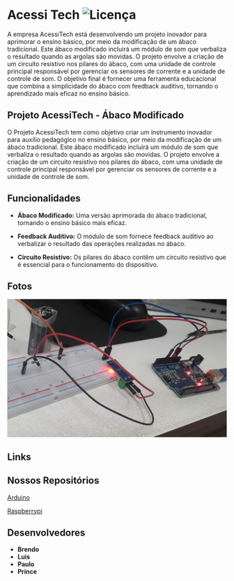 # Acessi Tech ![Licença](https://img.shields.io/badge/license-MIT-blue.svg)
A empresa AcessiTech está desenvolvendo um projeto inovador para aprimorar o ensino básico, por meio da modificação de um ábaco tradicional. Este ábaco modificado incluirá um módulo de som que verbaliza o resultado quando as argolas são movidas. O projeto envolve a criação de um circuito resistivo nos pilares do ábaco, com uma unidade de controle principal responsável por gerenciar os sensores de corrente e a unidade de controle de som. O objetivo final é fornecer uma ferramenta educacional que combina a simplicidade do ábaco com feedback auditivo, tornando o aprendizado mais eficaz no ensino básico.

## Projeto AcessiTech - Ábaco Modificado

O Projeto AcessiTech tem como objetivo criar um instrumento inovador para auxílio pedagógico no ensino básico, por meio da modificação de um ábaco tradicional. Este ábaco modificado incluirá um módulo de som que verbaliza o resultado quando as argolas são movidas. O projeto envolve a criação de um circuito resistivo nos pilares do ábaco, com uma unidade de controle principal responsável por gerenciar os sensores de corrente e a unidade de controle de som.

## Funcionalidades

- **Ábaco Modificado:** Uma versão aprimorada do ábaco tradicional, tornando o ensino básico mais eficaz.

- **Feedback Auditivo:** O módulo de som fornece feedback auditivo ao verbalizar o resultado das operações realizadas no ábaco.

- **Circuito Resistivo:** Os pilares do ábaco contêm um circuito resistivo que é essencial para o funcionamento do dispositivo.

## Fotos
![](https://github.com/acessi-tech/.github/blob/main/PaisagemCircuito.jpg)

## Links

## Nossos Repositórios
[Arduino](https://github.com/acessi-tech/arduino)

[Raspberrypi](https://github.com/acessi-tech/raspberrypi)


## Desenvolvedores

- **Brendo**
- **Luis**
- **Paulo**
- **Prince**
